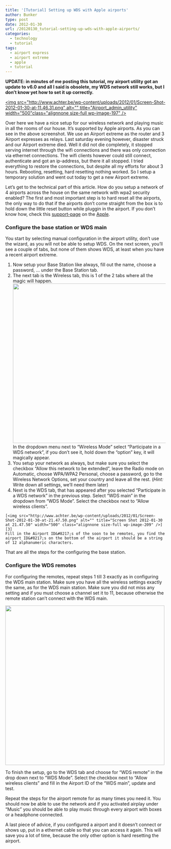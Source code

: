 ```yaml
---
title: '[Tutorial] Setting up WDS with Apple airports'
author: Bunker
type: post
date: 2012-01-30
url: /20120130_tutorial-setting-up-wds-with-apple-airports/
categories:
  - technology
  - tutorial
tags:
  - airport express
  - airport extreme
  - apple
  - tutorial
---
```

**UPDATE: in minutes of me posting this tutorial, my airport utility got an update to v6.0 and all I said is obsolete, my WDS network still works, but I don&#8217;t know yet how to set it up correctly.**

[<img src="http://www.achter.be/wp-content/uploads/2012/01/Screen-Shot-2012-01-30-at-11.46.31.png" alt="" title="Airport_admin_utility" width="500"class="alignnone size-full wp-image-197" />][1]

Over here we have a nice setup for our wireless network and playing music in all the rooms of our house. It&#8217;s supported by Apple airports. As you can see in the above screenshot. We use an Airport extreme as the router and 3 Airport expresses as relays. Last saturday evening however, disaster struck and our Airport extreme died. Well it did not die completely, it stopped serving internet through the wifi connections and there was only connection via ethernet connections. The wifi clients however could still connect, authenticate and got an ip-address, but there it all stopped. I tried everything to restore the connections, but despite all my efforts for about 3 hours. Rebooting, resetting, hard resetting nothing worked. So I setup a temporary solution and went out today to get a new Airport extreme.

Let&#8217;s get to the technical part of this article. How do you setup a network of 4 airports across the house on the same network with wpa2 security enabled? The first and most important step is to hard reset all the airports, the only way to do that if the airports don&#8217;t come straight from the box is to hold down the little reset button while pluggin in the airport. If you don&#8217;t know how, check this <a href="http://support.apple.com/kb/ht3728" title="Reset airport" rel="none">support-page</a> on the <a href="http://www.apple.com/" title="Apple website" rel="none">Apple</a>.

### Configure the base station or WDS main

You start by selecting manual configuration in the airport utility, don&#8217;t use the wizard, as you will not be able to setup WDS. On the next screen, you&#8217;ll see a couple of tabs, but none of them shows WDS, at least when you have a recent airport extreme.

  1. Now setup your Base Station like always, fill out the name, choose a password, &#8230; under the Base Station tab.
  2. The next tab is the Wireless tab, this is 1 of the 2 tabs where all the magic will happen.   
    [<img src="http://www.achter.be/wp-content/uploads/2012/01/Screen-Shot-2012-01-30-at-21.35.43.png" alt="" title="Screen Shot 2012-01-30 at 21.35.43" width="500" class="alignnone size-full wp-image-203" />][2]  
    In the dropdown menu next to &#8220;Wireless Mode&#8221; select &#8220;Participate in a WDS network&#8221;, if you don&#8217;t see it, hold down the &#8220;option&#8221; key, it will magically appear.
  3. You setup your network as always, but make sure you select the checkbox &#8220;Allow this network to be extended&#8221;, leave the Radio mode on Automatic, choose WPA/WPA2 Personal, choose a password, go to the Wireless Network Options, set your country and leave all the rest. (_Hint:_ Write down all settings, we&#8217;ll need them later)
  4. Next is the WDS tab, that has appeared after you selected &#8220;Participate in a WDS network&#8221; in the previous step. Select &#8220;WDS main&#8221; in the dropdown from &#8220;WDS Mode&#8221;. Select the checkbox next to &#8220;Allow wireless clients&#8221;.
  
    [<img src="http://www.achter.be/wp-content/uploads/2012/01/Screen-Shot-2012-01-30-at-21.47.50.png" alt="" title="Screen Shot 2012-01-30 at 21.47.50" width="500" class="alignnone size-full wp-image-209" />][3]    
    Fill in the Airport ID&#8217;s of the soon to be remotes, you find the airport ID&#8217;s on the bottom of the airport it should be a string of 12 alphanumeric characters.

That are all the steps for the configuring the base station.

### Configure the WDS remotes

For configuring the remotes, repeat steps 1 till 3 exactly as in configuring the WDS main station. Make sure you have all the wireless settings exactly the same, as for the WDS main station. Make sure you did not miss any setting and if you must choose a channel set it to 11, because otherwise the remote station can&#8217;t connect with the WDS main. 

[<img src="http://www.achter.be/wp-content/uploads/2012/01/Screen-Shot-2012-01-30-at-22.16.46.png" alt="" title="Screen Shot 2012-01-30 at 22.16.46" width="500" class="alignnone size-full wp-image-211" />][4]

To finish the setup, go to the WDS tab and choose for &#8220;WDS remote&#8221; in the drop down next to &#8220;WDS Mode&#8221;. Select the checkbox next to &#8220;Allow wireless clients&#8221; and fill in the Airport ID of the &#8220;WDS main&#8221;, update and test.

Repeat the steps for the airport remote for as many times you need it. You should now be able to use the network and if you activated airplay under &#8220;Music&#8221; you should be able to play music through every airport with boxes or a headphone connected.

A last piece of advice, if you configured a airport and it doesn&#8217;t connect or shows up, put in a ethernet cable so that you can access it again. This will save you a lot of time, because the only other option is hard resetting the airport.

 [1]: http://www.achter.be/wp-content/uploads/2012/01/Screen-Shot-2012-01-30-at-11.46.31.png
 [2]: http://www.achter.be/wp-content/uploads/2012/01/Screen-Shot-2012-01-30-at-21.35.43.png
 [3]: http://www.achter.be/wp-content/uploads/2012/01/Screen-Shot-2012-01-30-at-21.47.50.png
 [4]: http://www.achter.be/wp-content/uploads/2012/01/Screen-Shot-2012-01-30-at-22.16.46.png